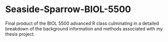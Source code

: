 # Seaside-Sparrow-BIOL-5500
Final product of the BIOL 5500 advanced R class culminating in a detailed breakdown of the background information and methods associated with my thesis project.
